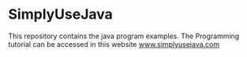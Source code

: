 # SimplyUseJava
This repository contains the java program examples.  The Programming tutorial can be accessed in this website www.simplyusejava.com
